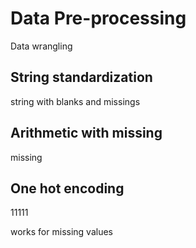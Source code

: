 # Data Pre-processing

Data wrangling

## String standardization

string with blanks and missings

## Arithmetic with missing

missing

## One hot encoding

11111

works for missing values
